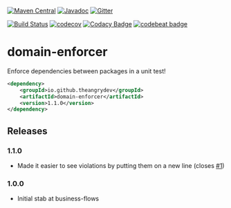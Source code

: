 [![Maven Central](https://maven-badges.herokuapp.com/maven-central/io.github.theangrydev/domain-enforcer/badge.svg?style=flat)](https://maven-badges.herokuapp.com/maven-central/io.github.theangrydev/domain-enforcer)
[![Javadoc](http://javadoc-badge.appspot.com/io.github.theangrydev/domain-enforcer.svg?label=javadoc)](http://javadoc-badge.appspot.com/io.github.theangrydev/domain-enforcer)
[![Gitter](https://badges.gitter.im/domain-enforcer/Lobby.svg)](https://gitter.im/domain-enforcer/Lobby?utm_source=badge&utm_medium=badge&utm_campaign=pr-badge)

[![Build Status](https://travis-ci.org/theangrydev/domain-enforcer.svg?branch=master)](https://travis-ci.org/theangrydev/domain-enforcer)
[![codecov](https://codecov.io/gh/theangrydev/domain-enforcer/branch/master/graph/badge.svg)](https://codecov.io/gh/theangrydev/domain-enforcer)
[![Codacy Badge](https://api.codacy.com/project/badge/Grade/204ebe44f8b94cd09f6d2810e630de16)](https://www.codacy.com/app/liam-williams/domain-enforcer?utm_source=github.com&amp;utm_medium=referral&amp;utm_content=theangrydev/domain-enforcer&amp;utm_campaign=Badge_Grade)
[![codebeat badge](https://codebeat.co/badges/76e4bf20-cf8e-48d4-bf5e-1088bb17ca10)](https://codebeat.co/projects/github-com-theangrydev-domain-enforcer)

# domain-enforcer
Enforce dependencies between packages in a unit test!

```xml
<dependency>
    <groupId>io.github.theangrydev</groupId>
    <artifactId>domain-enforcer</artifactId>
    <version>1.1.0</version>
</dependency>
```

## Releases
### 1.1.0
* Made it easier to see violations by putting them on a new line (closes [#1](https://github.com/theangrydev/domain-enforcer/issues/1))

### 1.0.0
* Initial stab at business-flows
